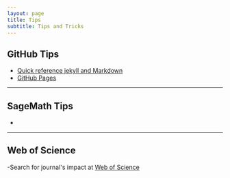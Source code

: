 ```yaml
---
layout: page
title: Tips
subtitle: Tips and Tricks
---
```


## GitHub Tips
- [Quick reference jekyll and Markdown](https://gist.github.com/roachhd/779fa77e9b90fe945b0c)
- [GitHub Pages](https://kipalog.com/posts/Kinh-nghiem-tao-website-ca-nhan-voi-Jekyll---Github-pages)

---
## SageMath Tips
-
---
## Web of Science
-Search for journal's impact at [Web of Science](http://gots.uow.edu.au/gots/tutorial/web-of-science-advanced-search)


